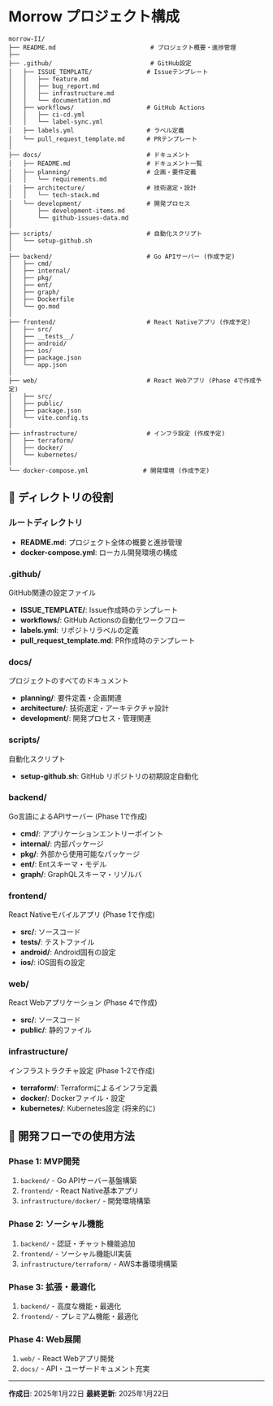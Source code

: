 # Morrow プロジェクト構成

```
morrow-II/
├── README.md                          # プロジェクト概要・進捗管理
├──
├── .github/                           # GitHub設定
│   ├── ISSUE_TEMPLATE/               # Issueテンプレート
│   │   ├── feature.md
│   │   ├── bug_report.md
│   │   ├── infrastructure.md
│   │   └── documentation.md
│   ├── workflows/                    # GitHub Actions
│   │   ├── ci-cd.yml
│   │   └── label-sync.yml
│   ├── labels.yml                    # ラベル定義
│   └── pull_request_template.md      # PRテンプレート
│
├── docs/                             # ドキュメント
│   ├── README.md                     # ドキュメント一覧
│   ├── planning/                     # 企画・要件定義
│   │   └── requirements.md
│   ├── architecture/                 # 技術選定・設計
│   │   └── tech-stack.md
│   └── development/                  # 開発プロセス
│       ├── development-items.md
│       └── github-issues-data.md
│
├── scripts/                          # 自動化スクリプト
│   └── setup-github.sh
│
├── backend/                          # Go APIサーバー (作成予定)
│   ├── cmd/
│   ├── internal/
│   ├── pkg/
│   ├── ent/
│   ├── graph/
│   ├── Dockerfile
│   └── go.mod
│
├── frontend/                         # React Nativeアプリ (作成予定)
│   ├── src/
│   ├── __tests__/
│   ├── android/
│   ├── ios/
│   ├── package.json
│   └── app.json
│
├── web/                              # React Webアプリ (Phase 4で作成予定)
│   ├── src/
│   ├── public/
│   ├── package.json
│   └── vite.config.ts
│
├── infrastructure/                   # インフラ設定 (作成予定)
│   ├── terraform/
│   ├── docker/
│   └── kubernetes/
│
└── docker-compose.yml               # 開発環境 (作成予定)
```

## 📁 ディレクトリの役割

### ルートディレクトリ
- **README.md**: プロジェクト全体の概要と進捗管理
- **docker-compose.yml**: ローカル開発環境の構成

### .github/
GitHub関連の設定ファイル
- **ISSUE_TEMPLATE/**: Issue作成時のテンプレート
- **workflows/**: GitHub Actionsの自動化ワークフロー
- **labels.yml**: リポジトリラベルの定義
- **pull_request_template.md**: PR作成時のテンプレート

### docs/
プロジェクトのすべてのドキュメント
- **planning/**: 要件定義・企画関連
- **architecture/**: 技術選定・アーキテクチャ設計
- **development/**: 開発プロセス・管理関連

### scripts/
自動化スクリプト
- **setup-github.sh**: GitHub リポジトリの初期設定自動化

### backend/
Go言語によるAPIサーバー (Phase 1で作成)
- **cmd/**: アプリケーションエントリーポイント
- **internal/**: 内部パッケージ
- **pkg/**: 外部から使用可能なパッケージ
- **ent/**: Entスキーマ・モデル
- **graph/**: GraphQLスキーマ・リゾルバ

### frontend/
React Nativeモバイルアプリ (Phase 1で作成)
- **src/**: ソースコード
- **__tests__/**: テストファイル
- **android/**: Android固有の設定
- **ios/**: iOS固有の設定

### web/
React Webアプリケーション (Phase 4で作成)
- **src/**: ソースコード
- **public/**: 静的ファイル

### infrastructure/
インフラストラクチャ設定 (Phase 1-2で作成)
- **terraform/**: Terraformによるインフラ定義
- **docker/**: Dockerファイル・設定
- **kubernetes/**: Kubernetes設定 (将来的に)

## 🔄 開発フローでの使用方法

### Phase 1: MVP開発
1. `backend/` - Go APIサーバー基盤構築
2. `frontend/` - React Native基本アプリ
3. `infrastructure/docker/` - 開発環境構築

### Phase 2: ソーシャル機能
1. `backend/` - 認証・チャット機能追加
2. `frontend/` - ソーシャル機能UI実装
3. `infrastructure/terraform/` - AWS本番環境構築

### Phase 3: 拡張・最適化
1. `backend/` - 高度な機能・最適化
2. `frontend/` - プレミアム機能・最適化

### Phase 4: Web展開
1. `web/` - React Webアプリ開発
2. `docs/` - API・ユーザードキュメント充実

---

**作成日**: 2025年1月22日
**最終更新**: 2025年1月22日
